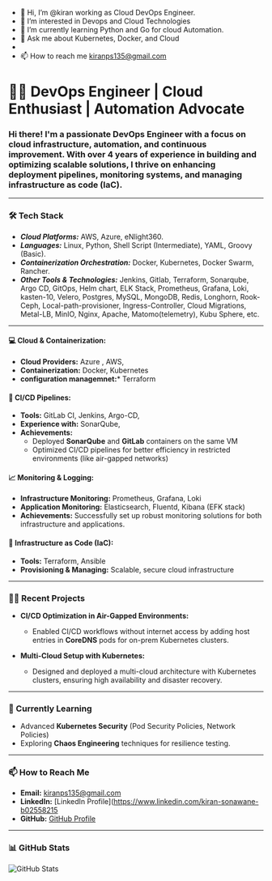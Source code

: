 - 👋 Hi, I’m @kiran working as Cloud DevOps Engineer.
- 👀 I’m interested in Devops and Cloud Technologies
- 🌱 I’m currently learning Python and Go for cloud Automation.
- 💬 Ask me about Kubernetes, Docker, and Cloud
- 
- 📫 How to reach me kiranps135@gmail.com

# 👨‍💻 DevOps Engineer | Cloud Enthusiast | Automation Advocate

### Hi there! I'm a passionate **DevOps Engineer** with a focus on cloud infrastructure, automation, and continuous improvement. With over **4 years of experience** in building and optimizing scalable solutions, I thrive on enhancing deployment pipelines, monitoring systems, and managing infrastructure as code (IaC).

---

### 🛠️ Tech Stack

- ***Cloud Platforms:*** AWS, Azure, eNlight360.
- ***Languages:*** Linux, Python, Shell Script (Intermediate), YAML, Groovy (Basic).
- ***Containerization Orchestration:*** Docker, Kubernetes, Docker Swarm, Rancher.
- ***Other Tools & Technologies:*** Jenkins, Gitlab, Terraform, Sonarqube, Argo CD, GitOps, Helm chart, ELK Stack, Prometheus, Grafana, Loki, kasten-10, Velero, Postgres, MySQL, MongoDB, Redis, Longhorn, Rook-Ceph, Local-path-provisioner,                                          Ingress-Controller, Cloud Migrations, Metal-LB, MinIO, Nginx, Apache, Matomo(telemetry), Kubu Sphere, etc.
--- 

#### 💻 **Cloud & Containerization:**
- **Cloud Providers:**  Azure , AWS,
- **Containerization:** Docker, Kubernetes
- **configuration managemnet:*** Terraform

#### 🚀 **CI/CD Pipelines:**
- **Tools:** GitLab CI, Jenkins, Argo-CD, 
- **Experience with:** SonarQube,
- **Achievements:**
  - Deployed **SonarQube** and **GitLab** containers on the same VM
  - Optimized CI/CD pipelines for better efficiency in restricted environments (like air-gapped networks)

#### 📈 **Monitoring & Logging:**
- **Infrastructure Monitoring:** Prometheus, Grafana, Loki
- **Application Monitoring:** Elasticsearch, Fluentd, Kibana (EFK stack)
- **Achievements:** Successfully set up robust monitoring solutions for both infrastructure and applications.

#### 📜 **Infrastructure as Code (IaC):**
- **Tools:** Terraform, Ansible
- **Provisioning & Managing:** Scalable, secure cloud infrastructure

---

### 🧑‍🔧 Recent Projects

- **CI/CD Optimization in Air-Gapped Environments:**
  - Enabled CI/CD workflows without internet access by adding host entries in **CoreDNS** pods for on-prem Kubernetes clusters.

- **Multi-Cloud Setup with Kubernetes:**
  - Designed and deployed a multi-cloud architecture with Kubernetes clusters, ensuring high availability and disaster recovery.

---

### 🌱 Currently Learning

- Advanced **Kubernetes Security** (Pod Security Policies, Network Policies)
- Exploring **Chaos Engineering** techniques for resilience testing.
  
---

### 📫 How to Reach Me

- **Email:** kiranps135@gmail.com
- **LinkedIn:** [LinkedIn Profile](https://www.linkedin.com/kiran-sonawane-b02558215
- **GitHub:** [GitHub Profile](https://github.com/kiranps135)

---

### 📊 GitHub Stats

![GitHub Stats](https://github-readme-stats.vercel.app/api?username=kiranps135&show_icons=true&theme=radical)










